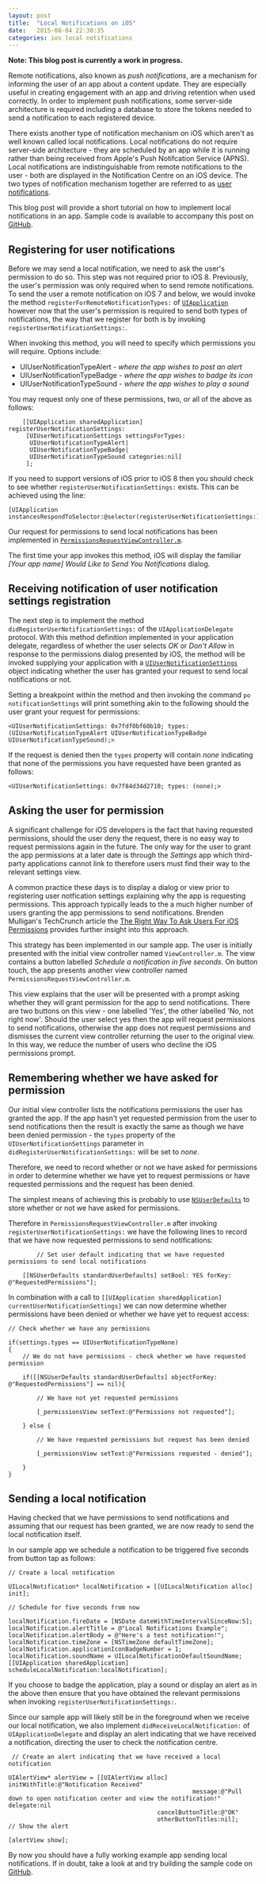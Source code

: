 ```yaml
---
layout: post
title:  "Local Notifications on iOS"
date:   2015-08-04 22:30:35
categories: ios local notifications
---
```


**Note: This blog post is currently a work in progress.**

Remote notifications, also known as *push notifications*, are a mechanism for informing the user of an app about a content update. They are especially useful in creating engagement with an app and driving retention when used correctly. In order to implement push notifications, some server-side architecture is required including a database to store the tokens needed to send a notification to each registered device. 

There exists another type of notification mechanism on iOS which aren't as well known called local notifications. Local notifications do not require server-side architecture - they are scheduled by an app while it is running rather than being received from Apple's Push Notifcation Service (APNS). Local notifications are indistinguishable from remote notifications to the user - both are displayed in the Notification Centre on an iOS device. The two types of notification mechanism together are referred to as [user notifications](https://developer.apple.com/library/ios/documentation/NetworkingInternet/Conceptual/RemoteNotificationsPG/Chapters/IPhoneOSClientImp.html).

This blog post will provide a short tutorial on how to implement local notifications in an app. Sample code is available to accompany this post on [GitHub](https://github.com/rwbutler/local-notifications-example).

## Registering for user notifications

Before we may send a local notification, we need to ask the user's permission to do so. This step was not required prior to iOS 8. Previously, the user's permission was only required when to send remote notifications. To send the user a remote notification on iOS 7 and below, we would invoke the method `registerForRemoteNotificationTypes:` of [`UIApplication`](https://developer.apple.com/library/ios/documentation/UIKit/Reference/UIApplication_Class/index.html#//apple_ref/occ/instm/UIApplication/registerUserNotificationSettings:) however now that the user's permission is required to send both types of notifications, the way that we register for both is by invoking `registerUserNotificationSettings:`.

When invoking this method, you will need to specify which permissions you will require. Options include:

- UIUserNotificationTypeAlert - *where the app wishes to post an alert*
- UIUserNotificationTypeBadge - *where the app wishes to badge its icon*
- UIUserNotificationTypeSound - *where the app wishes to play a sound*

You may request only one of these permissions, two, or all of the above as follows:


        [[UIApplication sharedApplication] registerUserNotificationSettings:
         [UIUserNotificationSettings settingsForTypes:
          UIUserNotificationTypeAlert|
          UIUserNotificationTypeBadge|
          UIUserNotificationTypeSound categories:nil]
         ];
        

If you need to support versions of iOS prior to iOS 8 then you should check to see whether `registerUserNotificationSettings:` exists. This can be achieved using the line:

    [UIApplication instancesRespondToSelector:@selector(registerUserNotificationSettings:)]

Our request for permissions to send local notifications has been implemented in [`PermissionsRequestViewController.m`](https://github.com/rwbutler/local-notifications-example/blob/master/LocalNotificationsExample/PermissionsRequestViewController.m).

The first time your app invokes this method, iOS will display the familiar *[Your app name] Would Like to Send You Notifications* dialog. 

## Receiving notification of user notification settings registration

The next step is to implement the method `didRegisterUserNotificationSettings:` of the `UIApplicationDelegate` protocol. With this method definition implemented in your application delegate, regardless of whether the user selects *OK* or *Don't Allow* in response to the permissions dialog presented by iOS, the method will be invoked supplying your application with a [`UIUserNotificationSettings`](https://developer.apple.com/library/prerelease/ios/documentation/UIKit/Reference/UIUserNotificationSettings_class/index.html#//apple_ref/c/tdef/UIUserNotificationType) object indicating whether the user has granted your request to send local notifications or not. 

Setting a breakpoint within the method and then invoking the command `po notificationSettings` will print something akin to the following should the user grant your request for permissions:

    <UIUserNotificationSettings: 0x7fdf0bf60b10; types: (UIUserNotificationTypeAlert UIUserNotificationTypeBadge UIUserNotificationTypeSound);>
    
If the request is denied then the `types` property will contain *none* indicating that none of the permissions you have requested have been granted as follows:

    <UIUserNotificationSettings: 0x7f84d34d2710; types: (none);>

## Asking the user for permission

A significant challenge for iOS developers is the fact that having requested permissions, should the user deny the request, there is no easy way to request permissions again in the future. The only way for the user to grant the app permissions at a later date is through the *Settings* app which third-party applications cannot link to therefore users must find their way to the relevant settings view.

A common practice these days is to display a dialog or view prior to registering user notfication settings explaining why the app is requesting permissions. This approach typically leads to the a much higher number of users granting the app permissions to send notifications. Brenden Mulligan's TechCrunch article the [The Right Way To Ask Users For iOS Permissions](http://techcrunch.com/2014/04/04/the-right-way-to-ask-users-for-ios-permissions/) provides further insight into this approach.

This strategy has been implemented in our sample app. The user is initially presented with the initial view controller named `ViewController.m`. The view contains a button labelled *Schedule a notification in five seconds*. On button touch, the app presents another view controller named `PermissionsRequestViewController.m`. 

This view explains that the user will be presented with a prompt asking whether they will grant permission for the app to send notifications. There are two buttons on this view - one labelled 'Yes', the other labelled 'No, not right now'. Should the user select yes then the app will request permissions to send notifications, otherwise the app does not request permissions and dismisses the current view controller returning the user to the original view. In this way, we reduce the number of users who decline the iOS permissions prompt.

## Remembering whether we have asked for permission

Our initial view controller lists the notifications permissions the user has granted the app. If the app hasn't yet requested permission from the user to send notifications then the result is exactly the same as though we have been denied permission - the `types` property of the `UIUserNotificationSettings` parameter in `didRegisterUserNotificationSettings:` will be set to *none*.

Therefore, we need to record whether or not we have asked for permissions in order to determine whether we have yet to request permissions or have requested permissions and the request has been denied.

The simplest means of achieving this is probably to use [`NSUserDefaults`](https://developer.apple.com/library/ios/documentation/Cocoa/Reference/Foundation/Classes/NSUserDefaults_Class/) to store whether or not we have asked for permissions.

Therefore in `PermissionsRequestViewController.m` after invoking `registerUserNotificationSettings:` we have the following lines to record that we have now requested permissions to send notifications:

            // Set user default indicating that we have requested permissions to send local notifications
        
        [[NSUserDefaults standardUserDefaults] setBool: YES forKey: @"RequestedPermissions"];
        
In combination with a call to `[[UIApplication sharedApplication] currentUserNotificationSettings]` we can now determine whether permissions have been denied or whether we have yet to request access:

    // Check whether we have any permissions
    
    if(settings.types == UIUserNotificationTypeNone)
    {
        // We do not have permissions - check whether we have requested permission
        
        if([[NSUserDefaults standardUserDefaults] objectForKey: @"RequestedPermissions"] == nil){
            
            // We have not yet requested permissions
            
            [_permissionsView setText:@"Permissions not requested"];
            
        } else {
            
            // We have requested permissions but request has been denied
            
            [_permissionsView setText:@"Permissions requested - denied"];
            
        }
    }

## Sending a local notification

Having checked that we have permissions to send notifications and assuming that our request has been granted, we are now ready to send the local notification itself.

In our sample app we schedule a notification to be triggered five seconds from button tap as follows:

    // Create a local notification
    
    UILocalNotification* localNotification = [[UILocalNotification alloc] init];
    
    // Schedule for five seconds from now
    
    localNotification.fireDate = [NSDate dateWithTimeIntervalSinceNow:5];
    localNotification.alertTitle = @"Local Notifications Example";
    localNotification.alertBody = @"Here's a test notification!";
    localNotification.timeZone = [NSTimeZone defaultTimeZone];
    localNotification.applicationIconBadgeNumber = 1;
    localNotification.soundName = UILocalNotificationDefaultSoundName;
    [[UIApplication sharedApplication] scheduleLocalNotification:localNotification];

If you choose to badge the application, play a sound or display an alert as in the above then ensure that you have obtained the relevant permissions when invoking `registerUserNotificationSettings:`.

Since our sample app will likely still be in the foreground when we receive our local notification, we also implement `didReceiveLocalNotification:` of `UIApplicationDelegate` and display an alert indicating that we have received a notification, directing the user to check the notification centre.

     // Create an alert indicating that we have received a local notification
    
    UIAlertView* alertView = [[UIAlertView alloc] initWithTitle:@"Notification Received"
                                                        message:@"Pull down to open notification center and view the notification!" delegate:nil
                                              cancelButtonTitle:@"OK"
                                              otherButtonTitles:nil];
    // Show the alert
    
    [alertView show];
    
By now you should have a fully working example app sending local notifications. If in doubt, take a look at and try building the sample code on [GitHub](https://github.com/rwbutler/local-notifications-example). 

